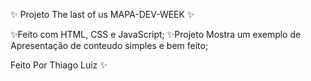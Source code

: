 ✨ Projeto The last of us MAPA-DEV-WEEK ✨

✨Feito com HTML, CSS e JavaScript;
✨Projeto Mostra um exemplo de Apresentação de conteudo simples e bem feito;

Feito Por Thiago Luiz ✨ 
